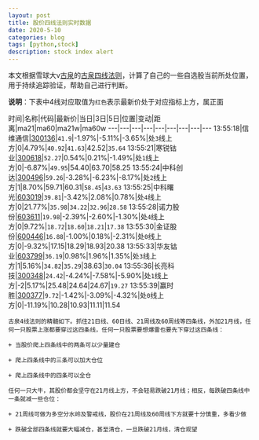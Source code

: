 ```yaml
---
layout: post
title: 股价四线法则实时数据
date: 2020-5-10
categories: blog
tags: [python,stock]
description: stock index alert
---
```



本文根据雪球大v[古泉](https://xueqiu.com/u/7148646888)的[古泉四线法则](https://xueqiu.com/7148646888/130498192)，计算了自己的一些自选股当前所处位置，用于持续追踪验证，帮助自己进行判断。

**说明**：下表中4线对应取值为`红色`表示最新价处于对应指标上方，属正面

时间|名称|代码|最新价|当日|3日|5日|位置|变动|距离|ma21|ma60|ma21w|ma60w
---|---|---|---|---|---|---|---|---
13:55:18|信维通信|[300136](https://xueqiu.com/S/SZ300136)|`41.9`|-1.97%|-5.11%|-3.65%|处`3`线上方|0|4.79%|`40.92`|`41.63`|42.52|`35.64`
13:55:21|寒锐钴业|[300618](https://xueqiu.com/S/SZ300618)|`52.27`|0.54%|0.21%|-1.49%|处`1`线上方|0|-6.87%|`49.95`|54.40|63.70|58.25
13:55:24|中科创达|[300496](https://xueqiu.com/S/SZ300496)|`59.26`|-3.28%|-6.23%|-8.17%|处`2`线上方|1|8.70%|59.71|60.31|`58.45`|`43.63`
13:55:25|中科曙光|[603019](https://xueqiu.com/S/SH603019)|`39.81`|-3.42%|2.08%|0.78%|处`4`线上方|0|21.77%|`35.98`|`34.22`|`32.96`|`28.58`
13:55:28|诺力股份|[603611](https://xueqiu.com/S/SH603611)|`19.98`|-2.39%|-2.60%|-1.30%|处`4`线上方|0|9.72%|`18.72`|`18.60`|`18.21`|`17.38`
13:55:30|金证股份|[600446](https://xueqiu.com/S/SH600446)|`16.88`|-1.00%|0.18%|-2.31%|处`0`线上方|0|-9.32%|17.15|18.29|18.93|20.38
13:55:33|华友钴业|[603799](https://xueqiu.com/S/SH603799)|`36.19`|0.98%|1.96%|1.35%|处`3`线上方|1|5.16%|`34.82`|`35.29`|38.63|`30.04`
13:55:36|长亮科技|[300348](https://xueqiu.com/S/SZ300348)|`24.42`|-4.24%|-7.58%|-5.90%|处`1`线上方|-2|5.17%|25.48|24.64|24.67|`19.27`
13:55:39|赢时胜|[300377](https://xueqiu.com/S/SZ300377)|`9.72`|-1.42%|-3.09%|-4.32%|处`0`线上方|0|-11.19%|10.28|10.93|11.11|11.54

```
古泉4线法则的精髓如下。抓住21日线、60日线、21周线及60周线等四条线，外加21月线，任何一只股票上涨都要穿过这四条线，任何一只股票要想爆雷也要先下穿过这四条线：

+ 当股价爬上四条线中的两条可以少量建仓

+ 爬上四条线中的三条可以加大仓位

+ 爬上四条线中的四条可以全仓

任何一只大牛，其股价都会坚守在21月线上方，不会轻易跌破21月线；相反，每跌破四条线中一条就减一些仓位：

+ 21周线可做为多空分水岭及警戒线，股价在21周线及60周线下方就要十分慎重，多看少做

+ 跌破全部四条线就要大幅减仓，甚至清仓，一旦跌破21月线，清仓观望
```
